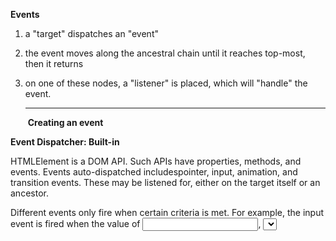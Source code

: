 **Events**

1. a "target" dispatches an "event"

2. the event moves along the ancestral chain until it reaches top-most, then it returns

3. on one of these nodes, a "listener" is placed, which will "handle" the event.

   <hr></hr>

   

   ​															**Creating an event**

**Event Dispatcher: Built-in**

HTMLElement is a DOM API.  Such APIs have properties, methods, and events.  Events auto-dispatched includespointer, input, animation, and transition events.  These may be listened for, either on the target itself or an ancestor.

Different events only fire when certain criteria is met.  For example, the input event is fired when the value of <input>, <select>, or <textarea> has been changed. 

the input tag <input> is accessible through the HTMLInputElement, which inherits from HTMLElement.

**Event Dispatcher: Custom**

Event constructor

```js
el.dispatchEvent(new Event('build'));
```

Event w/ custom data

- takes a second argument:  `detail` object 

```jsx
el.dispatchEvent(new CustomEvent('build', { detail: elem.dataset.time }));
```

**Event Naming Convention**

- prefix with library name

- Use lowercase

- Kebab-case

  <hr></hr>

  ​								**The event itself**

Event objects are "dispatched".  They carry information about the dispatch

props: 

- currentTarget - which HTMLElement is the listener attached to?  

- target - ref to object of which the event was fired upon regardless of eent that listend to event; tells us which HTMLelement on which the event occured.  If I click a button, an event object is fired from that button, which moves up tree.

- EventTargets are Objects that fire events. EventTargets usually expose an onevent property for each event where you can assign a Function to be called when the event fires. You can also use addEventListener() to hook up multiple listeners to the same even

- The element "fires" an event object, which lands on a target div, located higher up the tree.

  **The event object has a few props:** 

  target - identifies the element that fired the event

  currentTarget - identifies the element that heard the event.

  **target element**

  this is the most nested element

  the element where it happens

  we can check event.target

  other event object props

  target - above

  currentTarget - the elemen that handles the event ( the one with the handler)

  eventPhase - the curent phase 1, 2, 3

  Where to place the event listner / handler? 

  Ideally, place onclick on the button to be clicked, since it will have lots of info on that.

  Further up, we lose the context of the target.

<hr></hr>

**Event Listener**

We can add a "listener" further up the tree.

this.input.addEventListener('input', func) // addEventListner ~ allows removal of handler code + multiple lisnters of same type to elements.

this.input.onInput = func; // event handler property

**Event Handler**

The function that handles the fired event.  In the instance, func

const func = (e) => { console.log(e)}



**Listeners / Handlers**

addEventListener(event, handler) > this only runs on teh 2nd and 3rd phase.  It doesn't run on bubbling.

to catch an event on the capturing phase, we need to set the handler `capture` option to `true` 

```jsx
elem.addEventListener(..., {capture: true}) 
// or, just "true" is an alias to {capture: true} 
elem.addEventListener(..., true)
```

are events fired from the outer rim, and seek out its "target"?

they simply don't trigger handers on the capture phase. 

also, if all 3 phases are included, the target phase will trigger twice - one for arriving (during capture) and then for departing (bubble)



 <hr></hr>





**Phases**



```
<div>
	<p>
		<a></a>
	</p>
<div>
```

Capturing

- we click on <a></a>  -- this is the "target"
- the browser goes to the elements outer-most ancestor: <html></html>
- does that have any registered handlers? if so, run them.  If not, go to the next element inside... eventually we get to <div> and <p> which is the direct parent of element clicked (the target).

Target phase

- does the target property have an event handler? 

Bubbling phase - this can be turned off.

- moves up the the ancestral tree, checking for handlers, until <html> is reached.



stopPropagation()

- first handler is run, but the event doesn't bubble up so other handlers are not run



**modifying in capture / bubbling**

If we click on an element, then an event is dispatched from 

the upper layer (window) to that element > capture phase

from element back to window > bubbling phase



if you place a listener in between, could you 

have it get the event obejct, modify its detail

so that its used by event target



https://javascript.info/event-delegation

